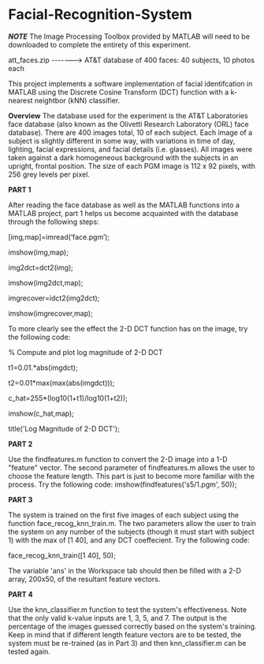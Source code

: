 # Facial-Recognition-System

***NOTE*** The Image Processing Toolbox provided by MATLAB will need to be downloaded to complete the entirety of this experiment. 


att_faces.zip   ------->    AT&T database of 400 faces: 40 subjects, 10 photos each 

This project implements a software implementation of facial identifcation in MATLAB using the Discrete Cosine Transform (DCT) function with a k-nearest neightbor (kNN) classifier.

__Overview__
The database used for the experiment is the AT&T Laboratories face database (also known as the Olivetti Research Laboratory (ORL) face database). There are 400 images total, 10 of each subject. Each image of a subject is slightly different in some way, with variations in time of day, lighting, facial expressions, and facial details (i.e. glasses). All images were taken against a dark homogeneous background with the subjects in an upright, frontal position. The size of each PGM image is 112 x 92 pixels, with 256 grey levels per pixel.


__PART 1__

After reading the face database as well as the MATLAB functions into a MATLAB project, part 1 helps us become acquainted with the database through the following steps:

[img,map]=imread(‘face.pgm’);

imshow(img,map);

img2dct=dct2(img);

imshow(img2dct,map);

imgrecover=idct2(img2dct);

imshow(imgrecover,map);


To more clearly see the effect the 2-D DCT function has on the image, try the following code:


% Compute and plot log magnitude of 2-D DCT

t1=0.01.*abs(imgdct); 

t2=0.01*max(max(abs(imgdct)));

c_hat=255*(log10(1+t1)/log10(1+t2)); 

imshow(c_hat,map); 

title('Log Magnitude of 2-D DCT');



__PART 2__

Use the findfeatures.m function to convert the 2-D image into a 1-D "feature" vector. The second parameter of findfeatures.m allows the user to choose the feature length. This part is just to become more familiar with the process.
Try the following code:
imshow(findfeatures('s5/1.pgm', 50));



__PART 3__

The system is trained on the first five images of each subject using the function face_recog_knn_train.m. The two parameters allow the user to train the system on any number of the subjects (though it must start with subject 1) with the max of [1 40], and any DCT coeffecient. 
Try the following code:

face_recog_knn_train([1 40], 50);

The variable 'ans' in the Workspace tab should then be filled with a 2-D array, 200x50, of the resultant feature vectors.



__PART 4__

Use the knn_classifier.m function to test the system's effectiveness. Note that the only valid k-value inputs are 1, 3, 5, and 7. The output is the percentage of the images  guessed correctly based on the system's training. Keep in mind that if different length feature vectors are to be tested, the system must be re-trained (as in Part 3) and then knn_classifier.m can be tested again.










